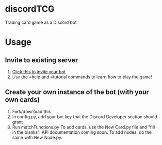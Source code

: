 # discordTCG
Trading card game as a Discord bot

# Usage

## Invite to existing server
1. [Click this to invite your bot](https://discordapp.com/api/oauth2/authorize?client_id=545701080047026176&permissions=0&scope=bot)
2. Use the =help and =tutorial commands to learn how to play the game!

## Create your own instance of the bot (with your own cards)
1. Fork/download this
2. In config.py, add your bot key that the Discord Developer section should grant
3. Run matchFunctions.py
To add cards, use the New Card.py file and "fill in the blanks". API documentation coming soon.
To add nodes, do the same with New Node.py.
